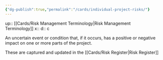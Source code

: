 ```yaml
---
{"dg-publish":true,"permalink":"/cards/individual-project-risks/"}
---
```


up:: [[Cards/Risk Management Terminology\|Risk Management Terminology]] 
x:: 
d:: c

An uncertain event or condition that, if it occurs, has a positive or negative impact on one or more parts of the project. 

These are captured and updated in the [[Cards/Risk Register\|Risk Register]] 